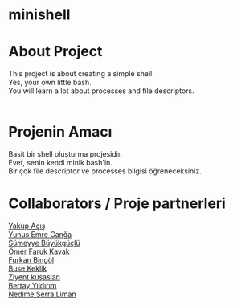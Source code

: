 # minishell
# About Project
This project is about creating a simple shell.<br>
Yes, your own little bash.<br>
You will learn a lot about processes and file descriptors.<br>
<br>
# Projenin Amacı
Basit bir shell oluşturma projesidir.<br>
Evet, senin kendi minik bash'in.<br>
Bir çok file descriptor ve processes bilgisi öğreneceksiniz.<br>

# Collaborators / Proje partnerleri
<a href="https://github.com/Yakupacs">Yakup Açış</a><br>
<a href="https://github.com/ycanga">Yunus Emre Canğa</a><br>
<a href="https://github.com/sumeyyebuyukguclu">Sümeyye Büyükgüçlü</a><br>
<a href="https://github.com/omerfarukkvk">Ömer Faruk Kavak</a><br>
<a href="https://github.com/furkanbingol">Furkan Bingöl</a><br>
<a href="https://github.com/busekeklik">Buse Keklik</a><br>
<a href="https://github.com/ziynetk">Ziyent kuşaslan</a><br>
<a href="https://github.com/BertayYldrm">Bertay Yıldırım</a><br>
<a href="https://github.com/SerraLiman">Nedime Serra Liman</a><br>
